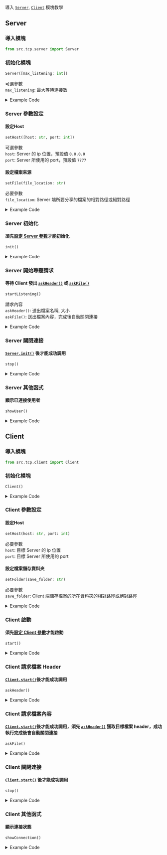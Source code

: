 導入 [`Server`](#server), [`Client`](#client) 模塊教學


## Server

### 導入模塊
```py
from src.tcp.server import Server
```


### 初始化模塊
```py
Server([max_listening: int])
```
可選參數  
`max_listening`: 最大等待連接數  

<details> <summary>Example Code</summary>

```py
from src.tcp.server import Server

server = Server() # `max_listening`使用預設值 1
# or
server = Server(10) # max_listening = 10
```

</details>


### Server 參數設定
#### 設定Host
```py
setHost([host: str, port: int])
```
可選參數  
`host`: Server 的 ip 位置，預設值 `0.0.0.0`  
`port`: Server 所使用的 port，預設值 `7777`  

#### 設定檔案來源
```py
setFile(file_location: str)
```
必要參數  
`file_location`: Server 端所要分享的檔案的相對路徑或絕對路徑  

<details> <summary>Example Code</summary>

```py
from src.tcp.server import Server

server = Server()
server.setHost('192.168.1.20', 5000) # 如果未調用該函式則使用預設值 ('0.0.0.0', 7777)

server.setFile('./folder/test.py') # 使用相對路徑導入 test.py
# or
server.setFile('C:/Users/usr/Desktop/ftpy/folder/test.py') # 使用絕對路徑導入 test.py
```

</details>


### Server 初始化
#### 須先[設定 Server 參數](#server-參數設定)才能初始化
```py
init()
```

<details> <summary>Example Code</summary>

```py
from src.tcp.server import Server

server = Server()
server.setHost('192.168.1.20', 5000)
server.setFile('./folder/test.py')
server.init()

"""
初始化成功輸出:
---Successfully Initialized Server---
"""
```

</details>


### Server 開始聆聽請求
#### 等待 Client 發出 [`askHeader()`](#client-請求檔案-header) 或 [`askFile()`](#client-請求檔案內容)
```py
startListening()
```
請求內容  
`askHeader()`: 送出檔案名稱, 大小  
`askFile()`: 送出檔案內容，完成後自動關閉連接  

<details> <summary>Example Code</summary>

```py
from src.tcp.server import Server

server = Server()
server.setHost('192.168.1.20', 5000)
server.setFile('./folder/test.py')
server.init()
server.startListening()

"""
輸出:
server start listening 192.168.1.20:5000...

連接成功輸出:
Client connect successful 192.168.2.12:60943

askHeader() 請求返回成功輸出:
Send header successfully

askFile() 請求返回成功輸出:
--All send successfully
Close connect client ('192.168.2.12', 60943)
"""
```

</details>


### Server 關閉連接
#### [`Server.init()`](#server-初始化) 後才能成功調用
```py
stop()
```

<details> <summary>Example Code</summary>

```py
...

server.stop()

"""
關閉連接輸出:
***Close server***
"""
```

</details>


### Server 其他函式
#### 顯示已連接使用者
```py
showUser()
```
<details> <summary>Example Code</summary>

```py
...

print(server.showUser())

"""
輸出:
{
    ('192.168.2.12', 61640): <socket.socket fd=4, family=AddressFamily.AF_INET, type=SocketKind.SOCK_STREAM, proto=0, laddr=('192.168.1.20', 5000), raddr=('192.168.2.12', 61640)>,
    ('192.168.2.34', 53526): <socket.socket fd=4, family=AddressFamily.AF_INET, type=SocketKind.SOCK_STREAM, proto=0, laddr=('192.168.1.20', 5000), raddr=('192.168.2.34', 53526)>
}
"""
```

```py
...

print(f'users: {len(server.showUser())}') # 顯示當前連接人數

"""
輸出:
users: 2
"""
```

</details>



## Client

### 導入模塊
```py
from src.tcp.client import Client
```


### 初始化模塊
```py
Client()
```

<details> <summary>Example Code</summary>

```py
from src.tcp.client import Client

client = Client() 
```

</details>


### Client 參數設定
#### 設定Host
```py
setHost(host: str, port: int)
```
必要參數  
`host`: 目標 Server 的 ip 位置  
`port`: 目標 Server 所使用的 port  

#### 設定檔案儲存資料夾
```py
setFolder(save_folder: str)
```
必要參數  
`save_folder`: Client 端儲存檔案的所在資料夾的相對路徑或絕對路徑    

<details> <summary>Example Code</summary>

```py
from src.tcp.client import Client

client = Client()
client.setHost('192.168.1.20', 5000)

client.setFolder('./save') # Client 端儲存檔案所使用的資料夾的相對路徑
# or
client.setFolder('C:/Users/usr/Desktop/ftpy/save') # Client 端儲存檔案所使用的資料夾的絕對路徑
```

</details>


### Client 啟動
#### 須先[設定 Client 參數](#client-參數設定)才能啟動
```py
start()
```

<details> <summary>Example Code</summary>

```py
from src.tcp.client import Client

client = Client()
client.setHost('192.168.1.20', 5000)
client.setFolder('./save')
client.start()

"""
輸出:
start connecting 192.168.1.20:5000

啟動成功輸出:
Connect to server successfully 192.168.1.20:5000
"""
```

</details>


### Client 請求檔案 Header
#### [`Client.start()`](#client-啟動)後才能成功調用
```py
askHeader()
```

<details> <summary>Example Code</summary>

```py
from src.tcp.client import Client

client = Client()
client.setHost('192.168.1.20', 5000)
client.setFolder('./save')
client.start()
client.askHeader()

"""
Header 輸出:
{
    'file_name': 'test.py',
    'file_size': 4345
}
"""
```

</details>


### Client 請求檔案內容
#### [`Client.start()`](#client-啟動)後才能成功調用，須先 [`askHeader()`](#請求檔案-header) 獲取目標檔案 header，成功執行完成後會自動關閉連接
```py
askFile()
```

<details> <summary>Example Code</summary>

```py
from src.tcp.client import Client

client = Client()
client.setHost('192.168.1.20', 5000)
client.setFolder('./save')
client.start()
client.askHeader()
client.askFile()
"""
開始接收檔案內容輸出:
Start receive file

成功接收完成檔案內容輸出:
--All file received
"""
```

</details>


### Client 關閉連接
#### [`Client.start()`](#client-啟動) 後才能成功調用
```py
stop()
```

<details> <summary>Example Code</summary>

```py
...

client.stop()

"""
關閉連接輸出:
***Close connection***
"""
```

</details>


### Client 其他函式
#### 顯示連接狀態
```py
showConnection()
```

<details> <summary>Example Code</summary>

```py
...

print(f'Connection: {client.showConnection()}')
client.stop()
print(f'Connection: {client.showConnection()}')

"""
輸出:
connection: True
***Close connection***
connection: False
"""
```

</details>

